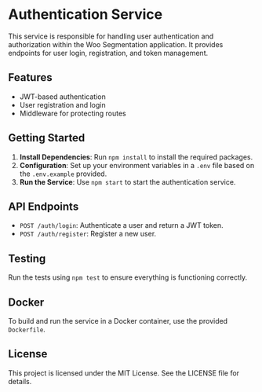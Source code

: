 # Authentication Service

This service is responsible for handling user authentication and authorization within the Woo Segmentation application. It provides endpoints for user login, registration, and token management.

## Features

- JWT-based authentication
- User registration and login
- Middleware for protecting routes

## Getting Started

1. **Install Dependencies**: Run `npm install` to install the required packages.
2. **Configuration**: Set up your environment variables in a `.env` file based on the `.env.example` provided.
3. **Run the Service**: Use `npm start` to start the authentication service.

## API Endpoints

- `POST /auth/login`: Authenticate a user and return a JWT token.
- `POST /auth/register`: Register a new user.

## Testing

Run the tests using `npm test` to ensure everything is functioning correctly.

## Docker

To build and run the service in a Docker container, use the provided `Dockerfile`. 

## License

This project is licensed under the MIT License. See the LICENSE file for details.